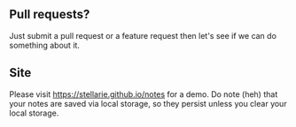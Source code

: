 ## Pull requests?
Just submit a pull request or a feature request then let's see if we can do something about it.

## Site
Please visit https://stellarie.github.io/notes for a demo. Do note (heh) that your notes are saved via local storage, so they persist unless you clear your local storage.